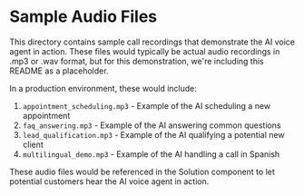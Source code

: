 # Sample Audio Files

This directory contains sample call recordings that demonstrate the AI voice agent in action. These files would typically be actual audio recordings in .mp3 or .wav format, but for this demonstration, we're including this README as a placeholder.

In a production environment, these would include:

1. `appointment_scheduling.mp3` - Example of the AI scheduling a new appointment
2. `faq_answering.mp3` - Example of the AI answering common questions
3. `lead_qualification.mp3` - Example of the AI qualifying a potential new client
4. `multilingual_demo.mp3` - Example of the AI handling a call in Spanish

These audio files would be referenced in the Solution component to let potential customers hear the AI voice agent in action.
